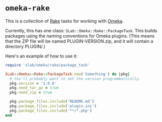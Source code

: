 
# `omeka-rake`

This is a collection of [Rake][rake] tasks for working with [Omeka][omeka].

Currently, this has one class: `SLab::Omeka::Rake::PackageTask`. This builds
packages using the naming conventions for Omeka plugins. (This means that the
ZIP file will be named PLUGIN-VERSION.zip, and it will contain a directory
PLUGIN/.)

Here's an example of how to use it:

```ruby
require 'slab/omeka/rake/package_task'

SLab::Omeka::Rake::PackageTask.new('Something') do |pkg|
  # You'll probably want to set the version programmatically.
  pkg.version = '1.0.0'
  pkg.need_tar_gz = true
  pkg.need_zip = true

  pkg.package_files.include('README.md')
  pkg.package_files.include('plugin.ini')
  pkg.package_files.include('**/*.php')
end
```

[rake]: http://rake.rubyforge.org/
[omeka]: http://omeka.org/

